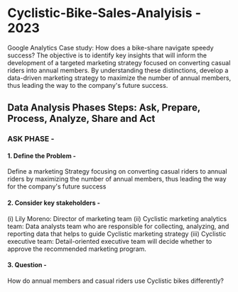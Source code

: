 # Cyclistic-Bike-Sales-Analyisis - 2023
Google Analytics Case study: How does a bike-share navigate speedy success? The objective is to identify key insights that will inform the development of a targeted marketing strategy focused on converting casual riders into annual members. By understanding these distinctions, develop a data-driven marketing strategy to maximize the number of annual members, thus leading the way to the company's future success.
## Data Analysis Phases Steps: Ask, Prepare, Process, Analyze, Share and Act
### ASK PHASE - 
#### 1. Define the Problem - 
  Define a marketing Strategy focusing on converting casual riders to annual riders by maximizing the number of annual members, thus leading the way for the company's future success
#### 2. Consider key stakeholders - 
  (i) Lily Moreno: Director of marketing team
  (ii) Cyclistic marketing analytics team: Data analysts team who are responsible for collecting, analyzing, and reporting data that helps to guide Cyclistic marketing strategy
  (iii) Cyclistic executive team: Detail-oriented executive team will decide whether to approve the recommended marketing program.
#### 3. Question - 
  How do annual members and casual riders use Cyclistic bikes differently?
  


